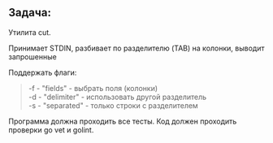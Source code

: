 #
## Задача:

Утилита cut.

Принимает STDIN, разбивает по разделителю (TAB) на колонки, выводит запрошенные

Поддержать флаги:
>-f - "fields" - выбрать поля (колонки)     
>-d - "delimiter" - использовать другой разделитель     
>-s - "separated" - только строки с разделителем

Программа должна проходить все тесты. Код должен проходить проверки go vet и golint.

